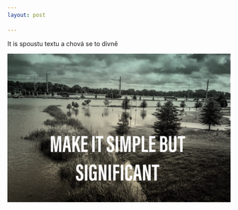 ```yaml
---
layout: post

---
```

It is spoustu textu a chová se to divně

![](/fotky/6BBF9315-49F0-4C89-B7F4-CC520241A100.jpeg)